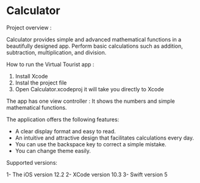 # Calculator

Project overview :

Calculator provides simple and advanced mathematical functions in a beautifully designed app. Perform basic calculations such as addition, subtraction, multiplication, and division.


How to run the Virtual Tourist app :

1. Install Xcode 
2. Instal the project file 
3. Open Calculator.xcodeproj it will take you directly to Xcode


The app has one view controller :
It shows the numbers and simple mathematical functions.


The application offers the following features:

- A clear display format and easy to read.
- An intuitive and attractive design that facilitates calculations every day.
- You can use the backspace key to correct a simple mistake.
- You can change theme easily.


Supported versions:

1- The iOS version 12.2
2- XCode version 10.3
3- Swift version 5
